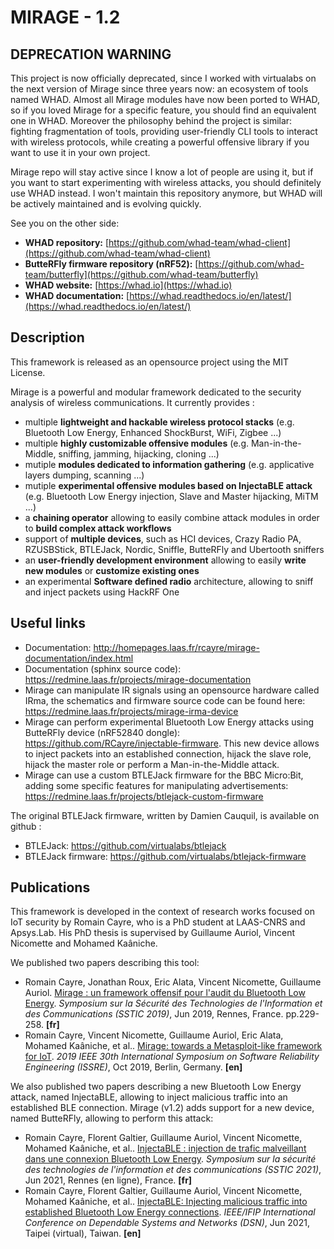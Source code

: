 MIRAGE - 1.2
=============

DEPRECATION WARNING
--------------------
This project is now officially deprecated, since I worked with virtualabs on the next version of Mirage since three years now: an ecosystem of tools named WHAD.
Almost all Mirage modules have now been ported to WHAD, so if you loved Mirage for a specific feature, you should find an equivalent one in WHAD. 
Moreover the philosophy behind the project is similar: fighting fragmentation of tools, providing user-friendly CLI tools to interact with wireless protocols, while 
creating a powerful offensive library if you want to use it in your own project.

Mirage repo will stay active since I know a lot of people are using it, but if you want to start experimenting with wireless attacks, you should definitely use WHAD instead.
I won't maintain this repository anymore, but WHAD will be actively maintained and is evolving quickly. 

See you on the other side: 
* **WHAD repository:** [https://github.com/whad-team/whad-client](https://github.com/whad-team/whad-client)
* **ButteRFly firmware repository (nRF52):** [https://github.com/whad-team/butterfly](https://github.com/whad-team/butterfly)
* **WHAD website:** [https://whad.io](https://whad.io)
* **WHAD documentation:** [https://whad.readthedocs.io/en/latest/](https://whad.readthedocs.io/en/latest/)
 

Description
-----------
This framework is released as an opensource project using the MIT License.

Mirage is a powerful and modular framework dedicated to the security analysis of wireless communications. It currently provides :

  * multiple **lightweight and hackable wireless protocol stacks** (e.g. Bluetooth Low Energy, Enhanced ShockBurst, WiFi, Zigbee ...)
  * multiple **highly customizable offensive modules** (e.g. Man-in-the-Middle, sniffing, jamming, hijacking, cloning ...)
  * mutiple **modules dedicated to information gathering** (e.g. applicative layers dumping, scanning ...)
  * mutiple **experimental offensive modules based on InjectaBLE attack** (e.g. Bluetooth Low Energy injection, Slave and Master hijacking, MiTM ...)
  * a **chaining operator** allowing to easily combine attack modules in order to **build complex attack workflows**
  * support of **multiple devices**, such as HCI devices, Crazy Radio PA, RZUSBStick, BTLEJack, Nordic, Sniffle, ButteRFly and Ubertooth sniffers
  * an **user-friendly development environment** allowing to easily **write new modules** or **customize existing ones**
  * an experimental **Software defined radio** architecture, allowing to sniff and inject packets using HackRF One

Useful links
------------

 * Documentation: http://homepages.laas.fr/rcayre/mirage-documentation/index.html
 * Documentation (sphinx source code): https://redmine.laas.fr/projects/mirage-documentation
 * Mirage can manipulate IR signals using an opensource hardware called IRma, the schematics and firmware source code can be found here: https://redmine.laas.fr/projects/mirage-irma-device
 * Mirage can perform experimental Bluetooth Low Energy attacks using ButteRFly device (nRF52840 dongle): https://github.com/RCayre/injectable-firmware. This new device allows to inject packets into an established connection, hijack the slave role, hijack the master role or perform a Man-in-the-Middle attack.
 * Mirage can use a custom BTLEJack firmware for the BBC Micro:Bit, adding some specific features for manipulating advertisements: https://redmine.laas.fr/projects/btlejack-custom-firmware

The original BTLEJack firmware, written by Damien Cauquil, is available on github :

 * BTLEJack: https://github.com/virtualabs/btlejack
 * BTLEJack firmware: https://github.com/virtualabs/btlejack-firmware

Publications
------------

This framework is developed in the context of research works focused on IoT security by Romain Cayre, who is a PhD student at LAAS-CNRS and Apsys.Lab. His PhD thesis is supervised by Guillaume Auriol, Vincent Nicomette and Mohamed Kaâniche.

We published two papers describing this tool:

 * Romain Cayre, Jonathan Roux, Eric Alata, Vincent Nicomette, Guillaume Auriol. [Mirage : un framework offensif pour l'audit du Bluetooth Low Energy](https://hal.laas.fr/hal-02268774). *Symposium sur la Sécurité des Technologies de l'Information et des Communications (SSTIC 2019)*, Jun 2019, Rennes, France. pp.229-258. **\[fr\]**
 * Romain Cayre, Vincent Nicomette, Guillaume Auriol, Eric Alata, Mohamed Kaâniche, et al.. [Mirage: towards a Metasploit-like framework for IoT](https://hal.laas.fr/hal-02346074). *2019 IEEE 30th International Symposium on Software Reliability Engineering (ISSRE)*, Oct 2019, Berlin, Germany. **\[en\]**

We also published two papers describing a new Bluetooth Low Energy attack, named InjectaBLE, allowing to inject malicious traffic into an established BLE connection. Mirage (v1.2) adds support for a new device, named ButteRFly, allowing to perform this attack:

* Romain Cayre, Florent Galtier, Guillaume Auriol, Vincent Nicomette, Mohamed Kaâniche, et al.. [InjectaBLE : injection de trafic malveillant dans une connexion Bluetooth Low Energy](https://hal.laas.fr/hal-03221143). *Symposium sur la sécurité des technologies de l'information et des communications (SSTIC 2021)*, Jun 2021, Rennes (en ligne), France. **\[fr\]**
* Romain Cayre, Florent Galtier, Guillaume Auriol, Vincent Nicomette, Mohamed Kaâniche, et al.. [InjectaBLE: Injecting malicious traffic into established Bluetooth Low Energy connections](https://hal.laas.fr/hal-03193297). *IEEE/IFIP International Conference on Dependable Systems and Networks (DSN)*, Jun 2021, Taipei (virtual), Taiwan. **\[en\]**
